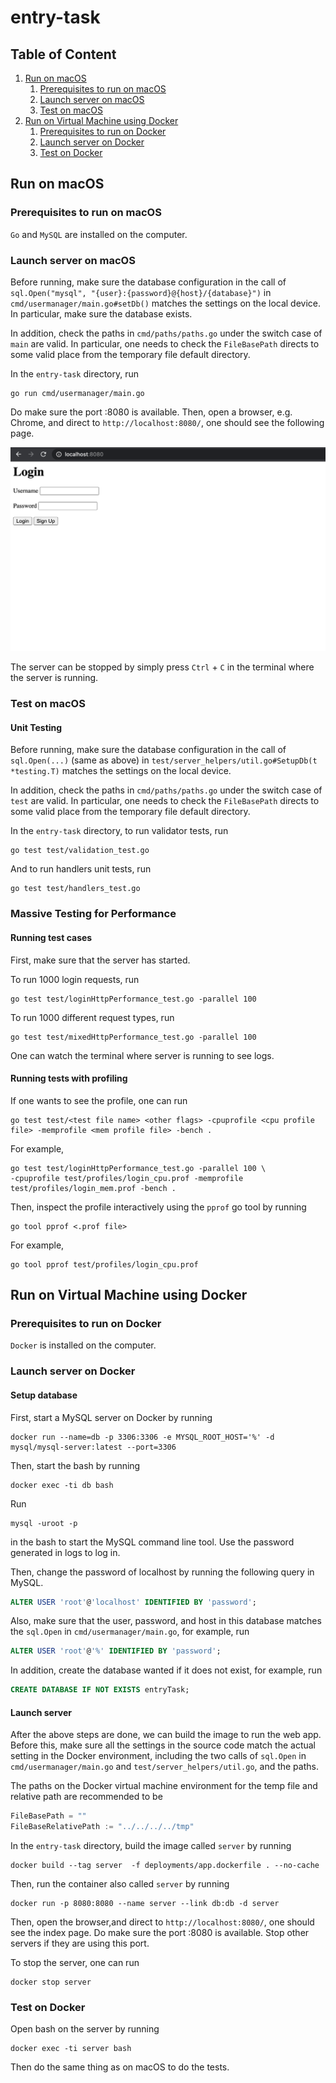 # entry-task

## Table of Content
1. [Run on macOS](#run-on-macos)
    1. [Prerequisites to run on macOS](#prerequisites-to-run-on-macos)
    1. [Launch server on macOS](#launch-server-on-macos)
    1. [Test on macOS](#test-on-macos)
1. [Run on Virtual Machine using Docker](#run-on-virtual-machine-using-docker)
    1. [Prerequisites to run on Docker](#prerequisites-to-run-on-docker)
    1. [Launch server on Docker](#launch-server-on-docker)
    1. [Test on Docker](#test-on-docker)

## Run on macOS

### Prerequisites to run on macOS

`Go` and `MySQL` are installed on the computer.

### Launch server on macOS

Before running, make sure the database configuration in the call of 
`sql.Open("mysql", "{user}:{password}@{host}/{database}")` in `cmd/usermanager/main.go#setDb()` matches the settings on 
the local device. In particular, make sure the database exists.

In addition, check the paths in `cmd/paths/paths.go` under the switch case of `main` are valid. In particular, one needs
to check the `FileBasePath` directs to some valid place from the temporary file default directory.

In the `entry-task` directory, run
```shell
go run cmd/usermanager/main.go
```
Do make sure the port :8080 is available. Then, open a 
browser, e.g. Chrome, and direct to `http://localhost:8080/`, one should see the following page.

![Index page](docs/screenshots/index.png)

The server can be stopped by simply press `Ctrl` + `C` in the terminal where the server is running.

### Test on macOS

#### Unit Testing

Before running, make sure the database configuration in the call of `sql.Open(...)` (same as above) in 
`test/server_helpers/util.go#SetupDb(t *testing.T)` matches the settings on the local device. 

In addition, check the paths in `cmd/paths/paths.go` under the switch case of `test` are valid. In particular, one needs
to check the `FileBasePath` directs to some valid place from the temporary file default directory.

In the `entry-task` directory, to run validator tests, run 
```shell
go test test/validation_test.go
```
And to run handlers unit tests, run
```shell
go test test/handlers_test.go
```

### Massive Testing for Performance

#### Running test cases

First, make sure that the server has started.

To run 1000 login requests, run
```shell
go test test/loginHttpPerformance_test.go -parallel 100
```
To run 1000 different request types, run
```shell
go test test/mixedHttpPerformance_test.go -parallel 100
```
One can watch the terminal where server is running to see logs.

#### Running tests with profiling

If one wants to see the profile, one can run 
```shell
go test test/<test file name> <other flags> -cpuprofile <cpu profile file> -memprofile <mem profile file> -bench .
```
For example, 
```shell
go test test/loginHttpPerformance_test.go -parallel 100 \
-cpuprofile test/profiles/login_cpu.prof -memprofile test/profiles/login_mem.prof -bench .
``` 
Then, inspect the profile 
interactively using the `pprof` go tool by running 
```shell
go tool pprof <.prof file>
```
For example, 
```shell
go tool pprof test/profiles/login_cpu.prof
````

## Run on Virtual Machine using Docker

### Prerequisites to run on Docker

`Docker` is installed on the computer.

### Launch server on Docker

#### Setup database

First, start a MySQL server on Docker by running 
```shell
docker run --name=db -p 3306:3306 -e MYSQL_ROOT_HOST='%' -d mysql/mysql-server:latest --port=3306
```
Then, start the bash by running
```shell
docker exec -ti db bash
```
Run 
```shell
mysql -uroot -p
```
in the bash to start the MySQL command line tool. Use the password generated in logs to log in.

Then, change the password of localhost by running the following query in MySQL.
```sql
ALTER USER 'root'@'localhost' IDENTIFIED BY 'password';
``` 
Also, make sure that the user, password, and host in this database matches the `sql.Open` in `cmd/usermanager/main.go`, 
for example, run 
```sql
ALTER USER 'root'@'%' IDENTIFIED BY 'password';
```
In addition, create the database wanted if it does 
not exist, for example, run 
```sql
CREATE DATABASE IF NOT EXISTS entryTask;
```

#### Launch server

After the above steps are done, we can build the image to run the web app. Before this, make sure all the settings in 
the source code match the actual setting in the Docker environment, including the two calls of `sql.Open` in 
`cmd/usermanager/main.go` and `test/server_helpers/util.go`, and the paths.

The paths on the Docker virtual machine environment for the temp file and relative path are recommended to be

```go
FileBasePath = ""
FileBaseRelativePath := "../../../../tmp"
```

In the `entry-task` directory, build the image called `server` by running 
```shell
docker build --tag server  -f deployments/app.dockerfile . --no-cache
```
Then, run the container also called `server` by running
```shell
docker run -p 8080:8080 --name server --link db:db -d server
```

Then, open the browser,and direct to `http://localhost:8080/`, one should see the index page. Do make sure the port 
:8080 is available. Stop other servers if they are using this port.

To stop the server, one can run 
```shell
docker stop server
```

### Test on Docker

Open bash on the server by running
```shell
docker exec -ti server bash
```
Then do the same thing as on macOS to do the tests.
